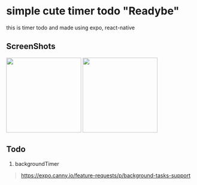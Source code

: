 # simple cute timer todo "Readybe"

this is timer todo and made using expo, react-native

ScreenShots
------------

<div>
  <img width="200" src="https://user-images.githubusercontent.com/29043491/52175803-affefe80-27ec-11e9-8316-dcfa6ecdf1bb.png" />
  <img width="200" src="https://user-images.githubusercontent.com/29043491/52175804-b0979500-27ec-11e9-9aa9-40fe965d959b.png" />
</div>

Todo
---------
1. backgroundTimer
> https://expo.canny.io/feature-requests/p/background-tasks-support
